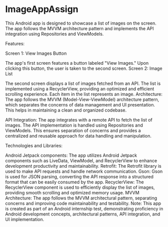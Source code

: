 # ImageAppAssign
This Android app is designed to showcase a list of images on the screen. The app follows the MVVM architecture pattern and implements the API integration using Repositories and ViewModels.

Features:

Screen 1: View Images Button

The app's first screen features a button labeled "View Images."
Upon clicking this button, the user is taken to the second screen.
Screen 2: Image List

The second screen displays a list of images fetched from an API.
The list is implemented using a RecyclerView, providing an optimized and efficient scrolling experience.
Each item in the list represents an image.
Architecture:
The app follows the MVVM (Model-View-ViewModel) architecture pattern, which separates the concerns of data management and UI presentation. This helps in maintaining a clean and organized codebase.

API Integration:
The app integrates with a remote API to fetch the list of images. The API implementation is handled using Repositories and ViewModels. This ensures separation of concerns and provides a centralized and reusable approach for data handling and manipulation.

Technologies and Libraries:

Android Jetpack components: The app utilizes Android Jetpack components such as LiveData, ViewModel, and RecyclerView to enhance development productivity and maintainability.
Retrofit: The Retrofit library is used to make API requests and handle network communication.
Gson: Gson is used for JSON parsing, converting the API response into a structured format that can be easily consumed by the app.
RecyclerView: The RecyclerView component is used to efficiently display the list of images, providing smooth scrolling and optimized memory usage.
MVVM Architecture: The app follows the MVVM architectural pattern, separating concerns and improving code maintainability and testability.
Note:
This app is created as part of an Android internship test, demonstrating proficiency in Android development concepts, architectural patterns, API integration, and UI implementation.
